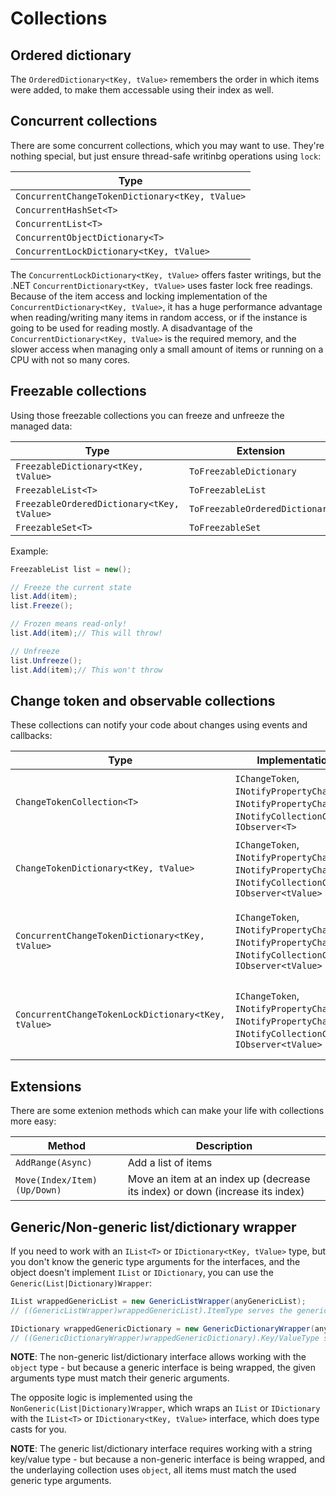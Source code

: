 # Collections

## Ordered dictionary

The `OrderedDictionary<tKey, tValue>` remembers the order in which items were added, to make them accessable using their index as well.

## Concurrent collections

There are some concurrent collections, which you may want to use. They're nothing special, but just ensure thread-safe writinbg operations using `lock`:

| Type |
| ---- |
| `ConcurrentChangeTokenDictionary<tKey, tValue>` |
| `ConcurrentHashSet<T>` |
| `ConcurrentList<T>` |
| `ConcurrentObjectDictionary<T>` |
| `ConcurrentLockDictionary<tKey, tValue>` |

The `ConcurrentLockDictionary<tKey, tValue>` offers faster writings, but the .NET `ConcurrentDictionary<tKey, tValue>` uses faster lock free readings. Because of the item access and locking implementation of the `ConcurrentDictionary<tKey, tValue>`, it has a huge performance advantage when reading/writing many items in random access, or if the instance is going to be used for reading mostly. A disadvantage of the `ConcurrentDictionary<tKey, tValue>` is the required memory, and the slower access when managing only a small amount of items or running on a CPU with not so many cores.

## Freezable collections

Using those freezable collections you can freeze and unfreeze the managed data:

| Type | Extension | Method |
| ---- | --------- | ------ |
| `FreezableDictionary<tKey, tValue>` | `ToFreezableDictionary` | `FrozenDictionary<tKey, tValue>` |
| `FreezableList<T>` | `ToFreezableList` | `ImmutableArray<T>` |
| `FreezableOrderedDictionary<tKey, tValue>` | `ToFreezableOrderedDictionary` | `ImmutableArray<KeyValuePair<tKey, tValue>>` |
| `FreezableSet<T>` | `ToFreezableSet` | `FrozenSet<T>` |

Example:

```cs
FreezableList list = new();

// Freeze the current state
list.Add(item);
list.Freeze();

// Frozen means read-only!
list.Add(item);// This will throw!

// Unfreeze
list.Unfreeze();
list.Add(item);// This won't throw
```

## Change token and observable collections

These collections can notify your code about changes using events and callbacks:

| Type | Implementations | Description |
| ---- | --------------- | ----------- |
| `ChangeTokenCollection<T>` | `IChangeToken`, `INotifyPropertyChanged`, `INotifyPropertyChanging`, `INotifyCollectionChanged`, `IObserver<T>` | Item observing change token collection |
| `ChangeTokenDictionary<tKey, tValue>` | `IChangeToken`, `INotifyPropertyChanged`, `INotifyPropertyChanging`, `INotifyCollectionChanged`, `IObserver<tValue>` | Value observing change token dictionary |
| `ConcurrentChangeTokenDictionary<tKey, tValue>` | `IChangeToken`, `INotifyPropertyChanged`, `INotifyPropertyChanging`, `INotifyCollectionChanged`, `IObserver<tValue>` | Concurrent value observing change token dictionary |
| `ConcurrentChangeTokenLockDictionary<tKey, tValue>` | `IChangeToken`, `INotifyPropertyChanged`, `INotifyPropertyChanging`, `INotifyCollectionChanged`, `IObserver<tValue>` | Concurrent value observing change token dictionary |

## Extensions

There are some extenion methods which can make your life with collections more easy:

| Method | Description |
| ------ | ----------- |
| `AddRange(Async)` | Add a list of items |
| `Move(Index/Item)(Up/Down)` | Move an item at an index up (decrease its index) or down (increase its index) |

## Generic/Non-generic list/dictionary wrapper

If you need to work with an `IList<T>` or `IDictionary<tKey, tValue>` type, but you don't know the generic type arguments for the interfaces, and the object doesn't implement `IList` or `IDictionary`, you can use the `Generic(List|Dictionary)Wrapper`:

```cs
IList wrappedGenericList = new GenericListWrapper(anyGenericList);
// ((GenericListWrapper)wrappedGenericList).ItemType serves the generic interface argument

IDictionary wrappedGenericDictionary = new GenericDictionaryWrapper(anyGenericDictionary);
// ((GenericDictionaryWrapper)wrappedGenericDictionary).Key/ValueType serves the generic interface arguments
```

**NOTE**: The non-generic list/dictionary interface allows working with the `object` type - but because a generic interface is being wrapped, the given arguments type must match their generic arguments.

The opposite logic is implemented using the `NonGeneric(List|Dictionary)Wrapper`, which wraps an `IList` or `IDictionary` with the `IList<T>` or `IDictionary<tKey, tValue>` interface, which does type casts for you.

**NOTE**: The generic list/dictionary interface requires working with a string key/value type - but because a non-generic interface is being wrapped, and the underlaying collection uses `object`, all items must match the used generic type arguments.
